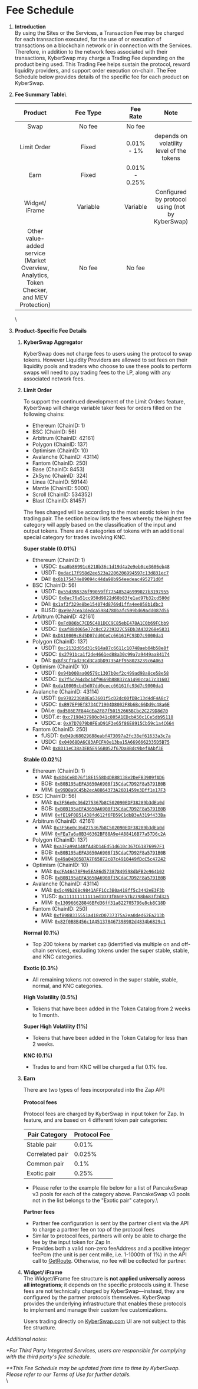 # Fee Schedule

1. **Introduction**\
   By using the Sites or the Services, a Transaction Fee may be charged for each transaction executed, for the use of or execution of transactions on a blockchain network or in connection with the Services. Therefore, in addition to the network fees associated with their transactions, KyberSwap may charge a Trading Fee depending on the product being used. This Trading Fee helps sustain the protocol, reward liquidity providers, and support order execution on-chain. The Fee Schedule below provides details of the specific fee for each product on KyberSwap.
2.  **Fee Summary Table**\


    <table><thead><tr><th align="center">Product</th><th width="163" align="center">Fee Type</th><th align="center">Fee Rate</th><th align="center" valign="middle">Note</th></tr></thead><tbody><tr><td align="center">Swap</td><td align="center">No fee</td><td align="center">No fee</td><td align="center" valign="middle"></td></tr><tr><td align="center">Limit Order</td><td align="center">Fixed</td><td align="center">0.01% - 1%</td><td align="center" valign="middle">depends on volatility level of the tokens</td></tr><tr><td align="center">Earn</td><td align="center">Fixed</td><td align="center">0.01% - 0.25%</td><td align="center" valign="middle"></td></tr><tr><td align="center">Widget/ iFrame</td><td align="center">Variable</td><td align="center">Variable</td><td align="center" valign="middle">Configured by protocol using (not by KyberSwap)</td></tr><tr><td align="center">Other value-added service (Market Overview, Analytics, Token Checker, and MEV Protection)</td><td align="center">No fee</td><td align="center">No fee</td><td align="center" valign="middle"></td></tr></tbody></table>

    \

3.  **Product-Specific Fee Details**

    1.  **KyberSwap Aggregator**

        KyberSwap does not charge fees to users using the protocol to swap tokens. However Liquidity Providers are allowed to set fees on their liquidity pools and traders who choose to use these pools to perform swaps will need to pay trading fees to the LP, along with any associated network fees.
    2.  **Limit Order**

        To support the continued development of the Limit Orders feature, KyberSwap will charge variable taker fees for orders filled on the following chains:

        * Ethereum (ChainID: 1)
        * BSC (ChainID: 56)
        * Arbitrum (ChainID: 42161)
        * Polygon (ChainID: 137)
        * Optimism (ChainID: 10)
        * Avalanche (ChainID: 43114)
        * Fantom (ChainID: 250)
        * Base (ChainID: 8453)
        * ZkSync (ChainID: 324)
        * Linea (ChainID: 59144)
        * Mantle (ChainID: 5000)
        * Scroll (ChainID: 534352)
        * Blast (ChainID: 81457)

        The fees charged will be according to the most exotic token in the trading pair. The section below lists the fees whereby the highest fee category will apply based on the classification of the input and output tokens. There are 4 categories of tokens with an additional special category for trades involving KNC.

        **Super stable (0.01%)**

        * Ethereum (ChainID: 1)
          * USDC: [`0xa0b86991c6218b36c1d19d4a2e9eb0ce3606eb48`](https://etherscan.io/address/0xa0b86991c6218b36c1d19d4a2e9eb0ce3606eb48)
          * USDT: [`0xdac17f958d2ee523a2206206994597c13d831ec7`](https://etherscan.io/address/0xdac17f958d2ee523a2206206994597c13d831ec7)
          * DAI: [`0x6b175474e89094c44da98b954eedeac495271d0f`](https://etherscan.io/address/0x6b175474e89094c44da98b954eedeac495271d0f)
        * BSC (ChainID: 56)
          * USDT: [`0x55d398326f99059ff775485246999027b3197955`](https://bscscan.com/address/0x55d398326f99059ff775485246999027b3197955)
          * USDC: [`0x8ac76a51cc950d9822d68b83fe1ad97b32cd580d`](https://bscscan.com/address/0x8ac76a51cc950d9822d68b83fe1ad97b32cd580d)
          * DAI: [`0x1af3f329e8be154074d8769d1ffa4ee058b1dbc3`](https://bscscan.com/address/0x1af3f329e8be154074d8769d1ffa4ee058b1dbc3)
          * BUSD: [`0xe9e7cea3dedca5984780bafc599bd69add087d56`](https://bscscan.com/address/0xe9e7cea3dedca5984780bafc599bd69add087d56)
        * Arbitrum (ChainID: 42161)
          * USDT: [`0xFd086bC7CD5C481DCC9C85ebE478A1C0b69FCbb9`](https://arbiscan.io/address/0xFd086bC7CD5C481DCC9C85ebE478A1C0b69FCbb9)
          * USDC: [`0xaf88d065e77c8cC2239327C5EDb3A432268e5831`](https://arbiscan.io/address/0xaf88d065e77c8cC2239327C5EDb3A432268e5831)
          * DAI: [`0xDA10009cBd5D07dd0CeCc66161FC93D7c9000da1`](https://arbiscan.io/address/0xDA10009cBd5D07dd0CeCc66161FC93D7c9000da1)
        * Polygon (ChainID: 137)
          * USDT: [`0xc2132d05d31c914a87c6611c10748aeb04b58e8f`](https://polygonscan.com/address/0xc2132d05d31c914a87c6611c10748aeb04b58e8f)
          * USDC: [`0x2791bca1f2de4661ed88a30c99a7a9449aa84174`](https://polygonscan.com/address/0x2791bca1f2de4661ed88a30c99a7a9449aa84174)
          * DAI: [`0x8f3Cf7ad23Cd3CaDbD9735AFf958023239c6A063`](https://polygonscan.com/address/0x8f3Cf7ad23Cd3CaDbD9735AFf958023239c6A063)
        * Optimism (ChainID: 10)
          * USDT: [`0x94b008aa00579c1307b0ef2c499ad98a8ce58e58`](https://optimistic.etherscan.io/address/0x94b008aa00579c1307b0ef2c499ad98a8ce58e58)
          * USDC: [`0x7f5c764cbc14f9669b88837ca1490cca17c31607`](https://optimistic.etherscan.io/address/0x7f5c764cbc14f9669b88837ca1490cca17c31607)
          * DAI: [`0xda10009cbd5d07dd0cecc66161fc93d7c9000da1`](https://optimistic.etherscan.io/address/0xda10009cbd5d07dd0cecc66161fc93d7c9000da1)
        * Avalanche (ChainID: 43114)
          * USDT: [`0x9702230A8Ea53601f5cD2dc00fDBc13d4dF4A8c7`](https://snowtrace.io/address/0x9702230A8Ea53601f5cD2dc00fDBc13d4dF4A8c7)
          * USDC: [`0xB97EF9Ef8734C71904D8002F8b6Bc66Dd9c48a6E`](https://snowtrace.io/address/0xB97EF9Ef8734C71904D8002F8b6Bc66Dd9c48a6E)
          * DAI.e: [`0xd586E7F844cEa2F87f50152665BCbc2C279D8d70`](https://snowtrace.io/address/0xd586E7F844cEa2F87f50152665BCbc2C279D8d70)
          * USDT.e: [`0xc7198437980c041c805A1EDcbA50c1Ce5db95118`](https://snowtrace.io/address/0xc7198437980c041c805A1EDcbA50c1Ce5db95118)
          * USDC.e: [`0xA7D7079b0FEaD91F3e65f86E8915Cb59c1a4C664`](https://snowtrace.io/address/0xA7D7079b0FEaD91F3e65f86E8915Cb59c1a4C664)
        * Fantom (ChainID: 250)
          * fUSDT: [`0x049d68029688eabf473097a2fc38ef61633a3c7a`](https://ftmscan.com/address/0x049d68029688eabf473097a2fc38ef61633a3c7a)
          * USDC: [`0x04068DA6C83AFCFA0e13ba15A6696662335D5B75`](https://ftmscan.com/address/0x04068DA6C83AFCFA0e13ba15A6696662335D5B75)
          * DAI: [`0x8D11eC38a3EB5E956B052f67Da8Bdc9bef8Abf3E`](https://ftmscan.com/address/0x8D11eC38a3EB5E956B052f67Da8Bdc9bef8Abf3E)

        **Stable (0.02%)**

        * Ethereum (ChainID: 1)
          * MAI: [`0x8D6CeBD76f18E1558D4DB88138e2DeFB3909fAD6`](https://etherscan.io/address/0x8D6CeBD76f18E1558D4DB88138e2DeFB3909fAD6)
          * BOB: [`0xB0B195aEFA3650A6908f15CdaC7D92F8a5791B0B`](https://etherscan.io/address/0xB0B195aEFA3650A6908f15CdaC7D92F8a5791B0B)
          * MIM: [`0x99D8a9C45b2ecA8864373A26D1459e3Dff1e17F3`](https://etherscan.io/address/0x99D8a9C45b2ecA8864373A26D1459e3Dff1e17F3)
        * BSC (ChainID: 56)
          * MAI: [`0x3F56e0c36d275367b8C502090EDF38289b3dEa0d`](https://bscscan.com/address/0x3F56e0c36d275367b8C502090EDF38289b3dEa0d)
          * BOB: [`0xB0B195aEFA3650A6908f15CdaC7D92F8a5791B0B`](https://bscscan.com/address/0xB0B195aEFA3650A6908f15CdaC7D92F8a5791B0B)
          * MIM: [`0xfE19F0B51438fd612f6FD59C1dbB3eA319f433Ba`](https://bscscan.com/address/0xfE19F0B51438fd612f6FD59C1dbB3eA319f433Ba)
        * Arbitrum (ChainID: 42161)
          * MAI: [`0x3F56e0c36d275367b8C502090EDF38289b3dEa0d`](https://arbiscan.io/address/0x3F56e0c36d275367b8C502090EDF38289b3dEa0d)
          * MIM: [`0xFEa7a6a0B346362BF88A9e4A88416B77a57D6c2A`](https://arbiscan.io/address/0xFEa7a6a0B346362BF88A9e4A88416B77a57D6c2A)
        * Polygon (ChainID: 137)
          * MAI: [`0xa3Fa99A148fA48D14Ed51d610c367C61876997F1`](https://polygonscan.com/address/0xa3Fa99A148fA48D14Ed51d610c367C61876997F1)
          * BOB: [`0xB0B195aEFA3650A6908f15CdaC7D92F8a5791B0B`](https://polygonscan.com/address/0xB0B195aEFA3650A6908f15CdaC7D92F8a5791B0B)
          * MIM: [`0x49a0400587A7F65072c87c4910449fDcC5c47242`](https://polygonscan.com/address/0x49a0400587A7F65072c87c4910449fDcC5c47242)
        * Optimism (ChainID: 10)
          * MAI: [`0xdFA46478F9e5EA86d57387849598dbFB2e964b02`](https://optimistic.etherscan.io/address/0xdFA46478F9e5EA86d57387849598dbFB2e964b02)
          * BOB: [`0xB0B195aEFA3650A6908f15CdaC7D92F8a5791B0B`](https://optimistic.etherscan.io/address/0xB0B195aEFA3650A6908f15CdaC7D92F8a5791B0B)
        * Avalanche (ChainID: 43114)
          * MAI: [`0x5c49b268c9841AFF1Cc3B0a418ff5c3442eE3F3b`](https://snowtrace.io/address/0x5c49b268c9841AFF1Cc3B0a418ff5c3442eE3F3b)
          * YUSD: [`0x111111111111ed1D73f860F57b2798b683f2d325`](https://snowtrace.io/address/0x111111111111ed1D73f860F57b2798b683f2d325)
          * MIM: [`0x130966628846BFd36ff31a822705796e8cb8C18D`](https://snowtrace.io/address/0x130966628846BFd36ff31a822705796e8cb8C18D)
        * Fantom (ChainID: 250)
          * MAI: [`0xfB98B335551a418cD0737375a2ea0ded62Ea213b`](https://ftmscan.com/address/0xfB98B335551a418cD0737375a2ea0ded62Ea213b)
          * MIM: [`0x82f0B8B456c1A451378467398982d4834b6829c1`](https://ftmscan.com/address/0x82f0B8B456c1A451378467398982d4834b6829c1)

        **Normal (0.1%)**

        * Top 200 tokens by market cap (identified via multiple on and off-chain services), excluding tokens under the super stable, stable, and KNC categories.

        **Exotic (0.3%)**

        * All remaining tokens not covered in the super stable, stable, normal, and KNC categories.

        **High Volatility (0.5%)**

        * Tokens that have been added in the Token Catalog from 2 weeks to 1 month.

        **Super High Volatility (1%)**

        * Tokens that have been added in the Token Catalog for less than 2 weeks.

        **KNC (0.1%)**

        * Trades to and from KNC will be charged a flat 0.1% fee.
    3.  **Earn**

        There are two types of fees incorporated into the Zap API:\
        \
        **Protocol fees**

        Protocol fees are charged by KyberSwap in input token for Zap. In feature, and are based on 4 different token pair categories:

        | Pair Category   | Protocol Fee |
        | --------------- | ------------ |
        | Stable pair     | 0.01%        |
        | Correlated pair | 0.025%       |
        | Common pair     | 0.1%         |
        | Exotic pair     | 0.25%        |

        * Please refer to the example file below for a list of PancakeSwap v3 pools for each of the category above. PancakeSwap v3 pools not in the list belongs to the "Exotic pair" category.\


        **Partner fees**

        * Partner fee configuration is sent by the partner client via the API to charge a partner fee on top of the protocol fees
        * Similar to protocol fees, partners will only be able to charge the fee by the input token for Zap In.
        * Provides both a valid non-zero feeAddress and a positive integer feePcm (the unit is per cent mille, i.e. 1-1000th of 1%) in the API call to [GetRoute](kyberswap-zap-as-a-service/kyberswap-zap-as-a-service-zaas-api/zaas-http-api.md#get-route). Otherwise, no fee will be collected for partner.
    4.  **Widget/ iFrame**\
        The Widget/iFrame fee structure is **not applied universally across all integrations**; it depends on the specific protocols using it. These fees are not technically charged by KyberSwap—instead, they are configured by the partner protocols themselves. KyberSwap provides the underlying infrastructure that enables these protocols to implement and manage their custom fee customizations.

        Users trading directly on [KyberSwap.com](http://kyberswap.com/) UI are not subject to this fee structure.



_Additional notes:_

_\*For Third Party Integrated Services, users are responsible for complying with the third party's fee schedule._

_\*\*This Fee Schedule may be updated from time to time by KyberSwap. Please refer to our Terms of Use for further details._\
\
